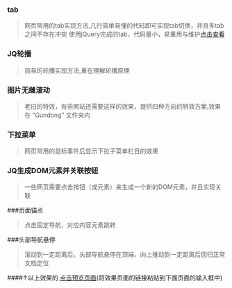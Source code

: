 ### tab
>网页常用的tab实现方法,几行简单易懂的代码即可实现tab切换，并且多tab之间不存在冲突
使用jQuery完成的tab，代码量小，易重用与维护[点击查看](http://htmlpreview.github.io/?https://github.com/EchoYoungDee/Some-JQ-JS-Code/blob/master/tab.html)

### JQ轮播
>简易的轮播实现方法,重在理解轮播原理

### 图片无缝滚动
>老旧的特效，有些网站还需要这样的效果，提供四种方向的特效方案,效果在 “Gundong” 文件夹内

### 下拉菜单
>网页常用的鼠标事件后显示下拉子菜单栏目的效果

### JQ生成DOM元素并关联按钮
>一些网页需要点击按钮（或元素）来生成一个新的DOM元素，并且实现关联

###页面锚点
>点击固定导航，对应内容元素跳转

###头部导航悬停
>滚动到一定距离后，头部导航悬停在顶端，向上推动到一定距离后回归正常文档定位


####↑以上效果的 [点击预览页面](http://htmlpreview.github.io)(将效果页面的链接粘贴到下面页面的输入框中)
